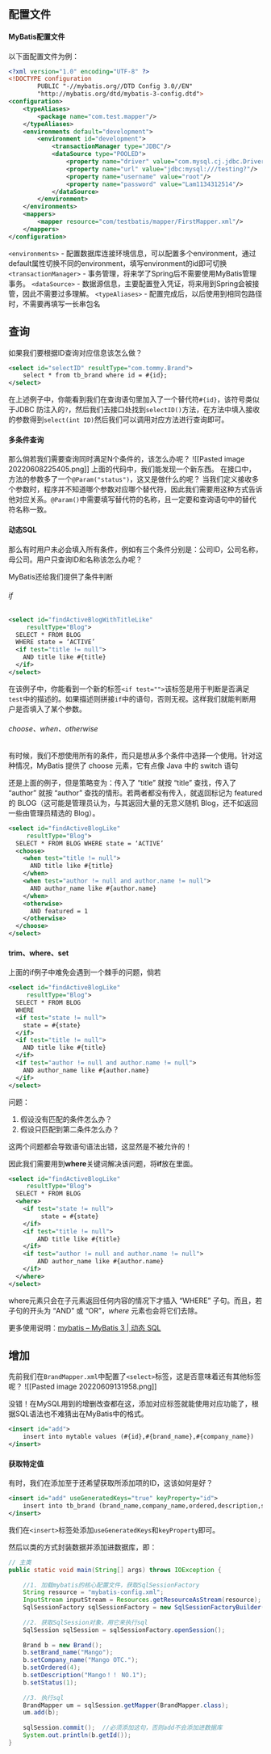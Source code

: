 ## 配置文件

#### MyBatis配置文件
以下面配置文件为例：
```xml
<?xml version="1.0" encoding="UTF-8" ?>  
<!DOCTYPE configuration  
        PUBLIC "-//mybatis.org//DTD Config 3.0//EN"  
        "http://mybatis.org/dtd/mybatis-3-config.dtd">  
<configuration>  
    <typeAliases>
	    <package name="com.test.mapper"/>
    </typeAliases>
    <environments default="development">  
        <environment id="development">  
            <transactionManager type="JDBC"/>  
            <dataSource type="POOLED">  
                <property name="driver" value="com.mysql.cj.jdbc.Driver"/>  
                <property name="url" value="jdbc:mysql:///testing?"/>  
                <property name="username" value="root"/>  
                <property name="password" value="Lam1134312514"/>  
            </dataSource>        
        </environment>    
    </environments>    
    <mappers>        
	    <mapper resource="com/testbatis/mapper/FirstMapper.xml"/>  
    </mappers>
</configuration>
```

`<environments>` - 配置数据库连接环境信息，可以配置多个environment，通过default属性切换不同的environment，填写environment的id即可切换
`<transactionManager>` - 事务管理，将来学了Spring后不需要使用MyBatis管理事务。
`<dataSource>` - 数据源信息，主要配置登入凭证，将来用到Spring会被接管，因此不需要过多理解。
`<typeAliases>` - 配置完成后，以后使用到相同包路径时，不需要再填写一长串包名

## 查询
如果我们要根据ID查询对应信息该怎么做？
```xml
<select id="selectID" resultType="com.tommy.Brand">  
    select * from tb_brand where id = #{id};  
</select>
```
在上述例子中，你能看到我们在查询语句里加入了一个替代符`#{id}`，该符号类似于JDBC 防注入的`?`，然后我们去接口处找到`selectID()`方法，在方法中填入接收的参数得到`select(int ID)`然后我们可以调用对应方法进行查询即可。

#### 多条件查询
那么倘若我们需要查询同时满足N个条件的，该怎么办呢？
![[Pasted image 20220608225405.png]]
上面的代码中，我们能发现一个新东西。
在接口中，方法的参数多了一个`@Param("status")`，这又是做什么的呢？
当我们定义接收多个参数时，程序并不知道哪个参数对应哪个替代符，因此我们需要用这种方式告诉他对应关系。`@Param()`中需要填写替代符的名称，且一定要和查询语句中的替代符名称一致。

#### 动态SQL
那么有时用户未必会填入所有条件，例如有三个条件分别是：公司ID，公司名称，母公司。用户只查询ID和名称该怎么办呢？

MyBatis还给我们提供了条件判断

###### if
```xml
<select id="findActiveBlogWithTitleLike"
     resultType="Blog">
  SELECT * FROM BLOG
  WHERE state = ‘ACTIVE’
  <if test="title != null">
    AND title like #{title}
  </if>
</select>
```
在该例子中，你能看到一个新的标签`<if test="">`该标签是用于判断是否满足`test`中的描述的。如果描述则拼接`if`中的语句，否则无视。这样我们就能判断用户是否填入了某个参数。

###### choose、when、otherwise
有时候，我们不想使用所有的条件，而只是想从多个条件中选择一个使用。针对这种情况，MyBatis 提供了 choose 元素，它有点像 Java 中的 switch 语句

还是上面的例子，但是策略变为：传入了 “title” 就按 “title” 查找，传入了 “author” 就按 “author” 查找的情形。若两者都没有传入，就返回标记为 featured 的 BLOG（这可能是管理员认为，与其返回大量的无意义随机 Blog，还不如返回一些由管理员精选的 Blog）。
```xml 
<select id="findActiveBlogLike"
     resultType="Blog">
  SELECT * FROM BLOG WHERE state = ‘ACTIVE’
  <choose>
    <when test="title != null">
      AND title like #{title}
    </when>
    <when test="author != null and author.name != null">
      AND author_name like #{author.name}
    </when>
    <otherwise>
      AND featured = 1
    </otherwise>
  </choose>
</select>
```

#### trim、where、set
上面的if例子中难免会遇到一个棘手的问题，倘若
```xml
<select id="findActiveBlogLike"
     resultType="Blog">
  SELECT * FROM BLOG
  WHERE
  <if test="state != null">
    state = #{state}
  </if>
  <if test="title != null">
    AND title like #{title}
  </if>
  <if test="author != null and author.name != null">
    AND author_name like #{author.name}
  </if>
</select>
```
问题：
1. 假设没有匹配的条件怎么办？
2. 假设只匹配到第二条件怎么办？

这两个问题都会导致语句语法出错，这显然是不被允许的！

因此我们需要用到**where**关键词解决该问题，将**if**放在里面。
```xml
<select id="findActiveBlogLike"
     resultType="Blog">
  SELECT * FROM BLOG
  <where>
    <if test="state != null">
         state = #{state}
    </if>
    <if test="title != null">
        AND title like #{title}
    </if>
    <if test="author != null and author.name != null">
        AND author_name like #{author.name}
    </if>
  </where>
</select>
```
where元素只会在子元素返回任何内容的情况下才插入 “WHERE” 子句。而且，若子句的开头为 “AND” 或 “OR”，_where_ 元素也会将它们去除。

更多使用说明：[mybatis – MyBatis 3 | 动态 SQL](https://mybatis.org/mybatis-3/zh/dynamic-sql.html)

## 增加
先前我们在`BrandMapper.xml`中配置了`<select>`标签，这是否意味着还有其他标签呢？
![[Pasted image 20220609131958.png]]

没错！在MySQL用到的增删改查都在这，添加对应标签就能使用对应功能了，根据SQL语法也不难猜出在MyBatis中的格式。

```xml
<insert id="add">
	insert into mytable values (#{id},#{brand_name},#{company_name})
</insert>
```

#### 获取特定值
有时，我们在添加至于还希望获取所添加项的ID，这该如何是好？
```xml
<insert id="add" useGeneratedKeys="true" keyProperty="id">  
    insert into tb_brand (brand_name,company_name,ordered,description,status) values (#{brand_name},#{company_name},#{ordered},#{description},#{status});  
</insert>
```
我们在`<insert>`标签处添加`useGeneratedKeys`和`keyProperty`即可。

然后以类的方式封装数据并添加进数据库，即：
```java
// 主类
public static void main(String[] args) throws IOException {  
  
    //1. 加载mybatis的核心配置文件，获取SqlSessionFactory  
    String resource = "mybatis-config.xml";  
    InputStream inputStream = Resources.getResourceAsStream(resource);  
    SqlSessionFactory sqlSessionFactory = new SqlSessionFactoryBuilder().build(inputStream);  
  
    //2. 获取SqlSession对象，用它来执行sql  
    SqlSession sqlSession = sqlSessionFactory.openSession();  
  
    Brand b = new Brand();  
    b.setBrand_name("Mango");  
    b.setCompany_name("Mango OTC.");  
    b.setOrdered(4);  
    b.setDescription("Mango！！ NO.1");  
    b.setStatus(1);  
  
    //3. 执行sql  
    BrandMapper um = sqlSession.getMapper(BrandMapper.class);  
    um.add(b);  
  
    sqlSession.commit();  //必须添加这句，否则add不会添加进数据库
    System.out.println(b.getId());  
}
```
